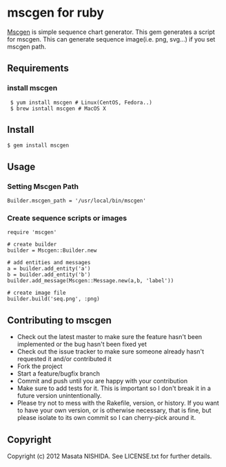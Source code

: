  mscgen for ruby
======================

[Mscgen](http://www.mcternan.me.uk/mscgen/) is simple sequence chart generator. 
This gem generates a script for mscgen. This can generate sequence image(i.e. png, svg...) if you set mscgen path.

 Requirements
----------
### install mscgen

     $ yum install mscgen # Linux(CentOS, Fedora..)
     $ brew isntall mscgen # MacOS X


 Install
----------

    $ gem install mscgen


 Usage
----------
### Setting Mscgen Path

    Builder.mscgen_path = '/usr/local/bin/mscgen'

### Create sequence scripts or images

    require 'mscgen'
    
    # create builder
    builder = Mscgen::Builder.new
    
    # add entities and messages
    a = builder.add_entity('a')
    b = builder.add_entity('b')
    builder.add_message(Mscgen::Message.new(a,b, 'label'))
    
    # create image file
    builder.build('seq.png', :png)



 Contributing to mscgen
----------
 
* Check out the latest master to make sure the feature hasn't been implemented or the bug hasn't been fixed yet
* Check out the issue tracker to make sure someone already hasn't requested it and/or contributed it
* Fork the project
* Start a feature/bugfix branch
* Commit and push until you are happy with your contribution
* Make sure to add tests for it. This is important so I don't break it in a future version unintentionally.
* Please try not to mess with the Rakefile, version, or history. If you want to have your own version, or is otherwise necessary, that is fine, but please isolate to its own commit so I can cherry-pick around it.

 Copyright
----------
Copyright (c) 2012 Masata NISHIDA. See LICENSE.txt for further details.


